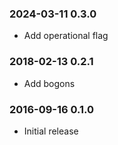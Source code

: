 ### 2024-03-11 0.3.0
* Add operational flag

### 2018-02-13 0.2.1
* Add bogons

### 2016-09-16 0.1.0
* Initial release

